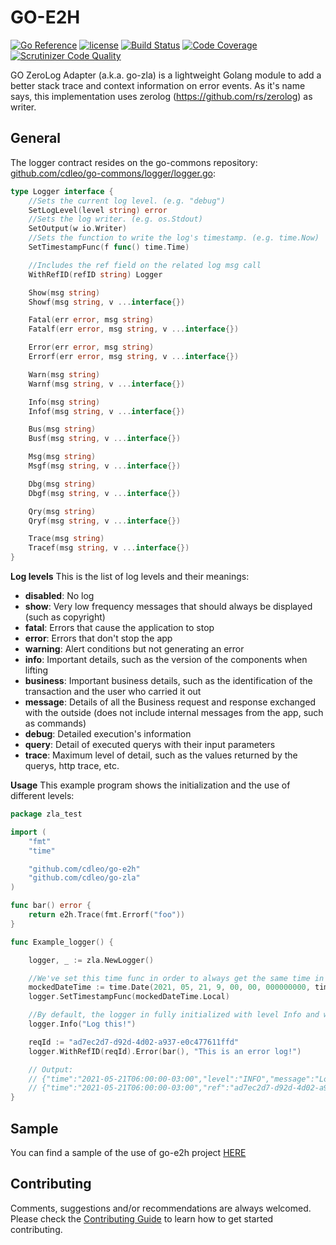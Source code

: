 # GO-E2H

[![Go Reference](http://img.shields.io/badge/godoc-reference-blue.svg?style=flat)](https://pkg.go.dev/github.com/cdleo/go-e2h) [![license](http://img.shields.io/badge/license-MIT-red.svg?style=flat)](https://raw.githubusercontent.com/cdleo/go-e2h/master/LICENSE) [![Build Status](https://scrutinizer-ci.com/g/cdleo/go-e2h/badges/build.png?b=master)](https://scrutinizer-ci.com/g/cdleo/go-e2h/build-status/master) [![Code Coverage](https://scrutinizer-ci.com/g/cdleo/go-e2h/badges/coverage.png?b=master)](https://scrutinizer-ci.com/g/cdleo/go-e2h/?branch=master) [![Scrutinizer Code Quality](https://scrutinizer-ci.com/g/cdleo/go-e2h/badges/quality-score.png?b=master)](https://scrutinizer-ci.com/g/cdleo/go-e2h/?branch=master)

GO ZeroLog Adapter (a.k.a. go-zla) is a lightweight Golang module to add a better stack trace and context information on error events.
As it's name says, this implementation uses zerolog (https://github.com/rs/zerolog) as writer.

## General

The logger contract resides on the go-commons repository: [github.com/cdleo/go-commons/logger/logger.go](https://github.com/cdleo/go-commons/logger/logger.go):
```go
type Logger interface {
	//Sets the current log level. (e.g. "debug")
	SetLogLevel(level string) error
	//Sets the log writer. (e.g. os.Stdout)
	SetOutput(w io.Writer)
	//Sets the function to write the log's timestamp. (e.g. time.Now)
	SetTimestampFunc(f func() time.Time)

	//Includes the ref field on the related log msg call
	WithRefID(refID string) Logger

	Show(msg string)
	Showf(msg string, v ...interface{})

	Fatal(err error, msg string)
	Fatalf(err error, msg string, v ...interface{})

	Error(err error, msg string)
	Errorf(err error, msg string, v ...interface{})

	Warn(msg string)
	Warnf(msg string, v ...interface{})

	Info(msg string)
	Infof(msg string, v ...interface{})

	Bus(msg string)
	Busf(msg string, v ...interface{})

	Msg(msg string)
	Msgf(msg string, v ...interface{})

	Dbg(msg string)
	Dbgf(msg string, v ...interface{})

	Qry(msg string)
	Qryf(msg string, v ...interface{})

	Trace(msg string)
	Tracef(msg string, v ...interface{})
}
```

**Log levels**
This is the list of log levels and their meanings:
- **disabled**: No log
- **show**: Very low frequency messages that should always be displayed (such as copyright)
- **fatal**: Errors that cause the application to stop
- **error**: Errors that don't stop the app
- **warning**: Alert conditions but not generating an error
- **info**: Important details, such as the version of the components when lifting
- **business**: Important business details, such as the identification of the transaction and the user who carried it out
- **message**: Details of all the Business request and response exchanged with the outside (does not include internal messages from the app, such as commands)
- **debug**: Detailed execution's information
- **query**: Detail of executed querys with their input parameters
- **trace**: Maximum level of detail, such as the values returned by the querys, http trace, etc.

**Usage**
This example program shows the initialization and the use of different levels:
```go
package zla_test

import (
	"fmt"
	"time"

	"github.com/cdleo/go-e2h"
	"github.com/cdleo/go-zla"
)

func bar() error {
	return e2h.Trace(fmt.Errorf("foo"))
}

func Example_logger() {

	logger, _ := zla.NewLogger()

	//We've set this time func in order to always get the same time in the logger output
	mockedDateTime := time.Date(2021, 05, 21, 9, 00, 00, 000000000, time.UTC)
	logger.SetTimestampFunc(mockedDateTime.Local)

	//By default, the logger in fully initialized with level Info and writes to StdOutput
	logger.Info("Log this!")

	reqId := "ad7ec2d7-d92d-4d02-a937-e0c477611ffd"
	logger.WithRefID(reqId).Error(bar(), "This is an error log!")

	// Output:
	// {"time":"2021-05-21T06:00:00-03:00","level":"INFO","message":"Log this!","where":"zla_example_test.go:24"}
	// {"time":"2021-05-21T06:00:00-03:00","ref":"ad7ec2d7-d92d-4d02-a937-e0c477611ffd","level":"ERROR","message":"This is an error log!","where":"zla_example_test.go:27","details":{"error":"foo","stack_trace":[{"func":"github.com/cdleo/go-zla_test.bar","caller":"zla_example_test.go:12"}]}}
}
```

## Sample

You can find a sample of the use of go-e2h project [HERE](https://github.com/cdleo/go-zla/blob/master/zla_example_test.go)

## Contributing

Comments, suggestions and/or recommendations are always welcomed. Please check the [Contributing Guide](CONTRIBUTING.md) to learn how to get started contributing.
